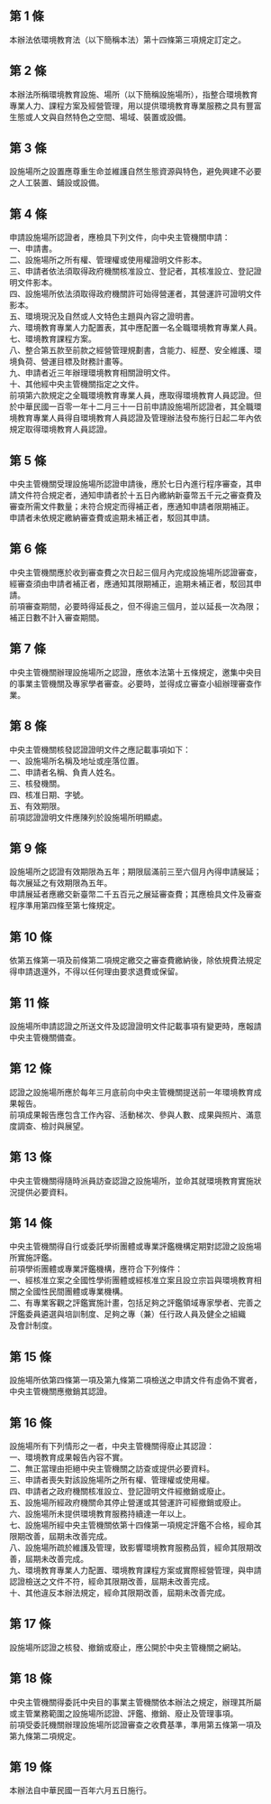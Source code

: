 第 1 條
-------
本辦法依環境教育法（以下簡稱本法）第十四條第三項規定訂定之。

第 2 條
-------
本辦法所稱環境教育設施、場所（以下簡稱設施場所），指整合環境教育  
專業人力、課程方案及經營管理，用以提供環境教育專業服務之具有豐富  
生態或人文與自然特色之空間、場域、裝置或設備。

第 3 條
-------
設施場所之設置應尊重生命並維護自然生態資源與特色，避免興建不必要  
之人工裝置、鋪設或設備。

第 4 條
-------
申請設施場所認證者，應檢具下列文件，向中央主管機關申請：  
一、申請書。  
二、設施場所之所有權、管理權或使用權證明文件影本。  
三、申請者依法須取得政府機關核准設立、登記者，其核准設立、登記證  
    明文件影本。  
四、設施場所依法須取得政府機關許可始得營運者，其營運許可證明文件  
    影本。  
五、環境現況及自然或人文特色主題與內容之證明書。  
六、環境教育專業人力配置表，其中應配置一名全職環境教育專業人員。  
七、環境教育課程方案。  
八、整合第五款至前款之經營管理規劃書，含能力、經歷、安全維護、環  
    境負荷、營運目標及財務計畫等。  
九、申請者近三年辦理環境教育相關證明文件。  
十、其他經中央主管機關指定之文件。  
前項第六款規定之全職環境教育專業人員，應取得環境教育人員認證。但  
於中華民國一百零一年十二月三十一日前申請設施場所認證者，其全職環  
境教育專業人員得自環境教育人員認證及管理辦法發布施行日起二年內依  
規定取得環境教育人員認證。

第 5 條
-------
中央主管機關受理設施場所認證申請後，應於七日內進行程序審查，其申  
請文件符合規定者，通知申請者於十五日內繳納新臺幣五千元之審查費及  
審查所需文件數量；未符合規定而得補正者，應通知申請者限期補正。  
申請者未依規定繳納審查費或逾期未補正者，駁回其申請。

第 6 條
-------
中央主管機關應於收到審查費之次日起三個月內完成設施場所認證審查，  
經審查須由申請者補正者，應通知其限期補正，逾期未補正者，駁回其申  
請。  
前項審查期間，必要時得延長之，但不得逾三個月，並以延長一次為限；  
補正日數不計入審查期間。

第 7 條
-------
中央主管機關辦理設施場所之認證，應依本法第十五條規定，邀集中央目  
的事業主管機關及專家學者審查。必要時，並得成立審查小組辦理審查作  
業。

第 8 條
-------
中央主管機關核發認證證明文件之應記載事項如下：  
一、設施場所名稱及地址或座落位置。  
二、申請者名稱、負責人姓名。  
三、核發機關。  
四、核准日期、字號。  
五、有效期限。  
前項認證證明文件應陳列於設施場所明顯處。

第 9 條
-------
設施場所之認證有效期限為五年；期限屆滿前三至六個月內得申請展延；  
每次展延之有效期限為五年。  
申請展延者應繳交新臺幣二千五百元之展延審查費；其應檢具文件及審查  
程序準用第四條至第七條規定。

第 10 條
--------
依第五條第一項及前條第二項規定繳交之審查費繳納後，除依規費法規定  
得申請退還外，不得以任何理由要求退費或保留。

第 11 條
--------
設施場所申請認證之所送文件及認證證明文件記載事項有變更時，應報請  
中央主管機關備查。

第 12 條
--------
認證之設施場所應於每年三月底前向中央主管機關提送前一年環境教育成  
果報告。  
前項成果報告應包含工作內容、活動梯次、參與人數、成果與照片、滿意  
度調查、檢討與展望。

第 13 條
--------
中央主管機關得隨時派員訪查認證之設施場所，並命其就環境教育實施狀  
況提供必要資料。

第 14 條
--------
中央主管機關得自行或委託學術團體或專業評鑑機構定期對認證之設施場  
所實施評鑑。  
前項學術團體或專業評鑑機構，應符合下列條件：  
一、經核准立案之全國性學術團體或經核准立案且設立宗旨與環境教育相  
    關之全國性民間團體或專業機構。  
二、有專業客觀之評鑑實施計畫，包括足夠之評鑑領域專家學者、完善之  
    評鑑委員遴選與培訓制度、足夠之專（兼）任行政人員及健全之組織  
    及會計制度。

第 15 條
--------
設施場所依第四條第一項及第九條第二項檢送之申請文件有虛偽不實者，  
中央主管機關應撤銷其認證。

第 16 條
--------
設施場所有下列情形之一者，中央主管機關得廢止其認證：  
一、環境教育成果報告內容不實。  
二、無正當理由拒絕中央主管機關之訪查或提供必要資料。  
三、申請者喪失對該設施場所之所有權、管理權或使用權。  
四、申請者之政府機關核准設立、登記證明文件經撤銷或廢止。  
五、設施場所經政府機關命其停止營運或其營運許可經撤銷或廢止。  
六、設施場所未提供環境教育服務持續達一年以上。  
七、設施場所經中央主管機關依第十四條第一項規定評鑑不合格，經命其  
    限期改善，屆期未改善完成。  
八、設施場所疏於維護及管理，致影響環境教育服務品質，經命其限期改  
    善，屆期未改善完成。  
九、環境教育專業人力配置、環境教育課程方案或實際經營管理，與申請  
    認證檢送之文件不符，經命其限期改善，屆期未改善完成。  
十、其他違反本辦法規定，經命其限期改善，屆期未改善完成。

第 17 條
--------
設施場所認證之核發、撤銷或廢止，應公開於中央主管機關之網站。

第 18 條
--------
中央主管機關得委託中央目的事業主管機關依本辦法之規定，辦理其所屬  
或主管業務範圍之設施場所認證、評鑑、撤銷、廢止及管理事項。  
前項受委託機關辦理設施場所認證審查之收費基準，準用第五條第一項及  
第九條第二項規定。

第 19 條
--------
本辦法自中華民國一百年六月五日施行。

